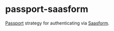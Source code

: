 # passport-saasform

[Passport](https://passportjs.org) strategy for authenticating via [Saasform](https://saasform.dev).
